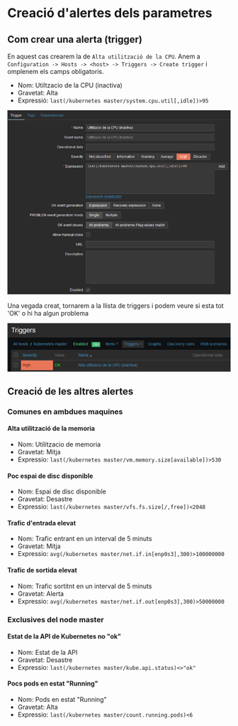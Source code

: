 # Creació d'alertes dels parametres

## Com crear una alerta (trigger)
En aquest cas crearem la de `Alta utilització de la CPU`. Anem a `Configuration -> Hosts -> <host> -> Triggers -> Create trigger` i omplenem els camps obligatoris.

- Nom: Utiltzacio de la CPU (inactiva)
- Gravetat: Alta
- Expressió: `last(/kubernetes master/system.cpu.util[,idle])>95`

![trigger](../.Images/zabbix/trigger.png)

Una vegada creat, tornarem a la llista de triggers i podem veure si esta tot 'OK' o hi ha algun problema

![trigger_list](../.Images/zabbix/trigger_list.png)

## Creació de les altres alertes

### Comunes en ambdues maquines

#### Alta utilització de la memoria
- Nom: Utilitzacio de memoria
- Gravetat: Mitja
- Expressio: `last(/kubernetes master/vm.memory.size[available])>530`

#### Poc espai de disc disponible
- Nom: Espai de disc disponible
- Gravetat: Desastre
- Expressio: `last(/kubernetes master/vfs.fs.size[/,free])<2048`
  
#### Trafic d'entrada elevat
- Nom: Trafic entrant en un interval de 5 minuts
- Gravetat: Mitja
- Expressio: `avg(/kubernetes master/net.if.in[enp0s3],300)>100000000`

#### Trafic de sortida elevat
- Nom: Trafic sortitnt en un interval de 5 minuts
- Gravetat: Alerta
- Expressio: `avg(/kubernetes master/net.if.out[enp0s3],300)>50000000`

### Exclusives del node master

#### Estat de la API de Kubernetes no "ok"
- Nom: Estat de la API
- Gravetat: Desastre
- Expressio: `last(/kubernetes master/kube.api.status)<>"ok"`

#### Pocs pods en estat "Running"
- Nom: Pods en estat "Running"
- Gravetat: Alta
- Expressio: `last(/kubernetes master/count.running.pods)<6`


